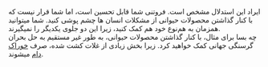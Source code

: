 ایراد این استدلال مشخص است. فروتنی شما قابل تحسین است، اما شما قرار نیست که با کنار گذاشتن محصولات حیوانی از مشکلات انسان ها چشم پوشی کنید. شما میتوانید همزمان به هم‌نوع خود هم کمک کنید، زیرا این دو جلوی یکدیگر را نمیگیرند.  
چه بسا برای مثال، با کنار گذاشتن محصولات حیوانی، به طور غیر مستقیم به حل بحران گرسنگی جهانی کمک خواهید کرد. زیرا بخش زیادی از غلات کشت شده، صرف [خوراک دام] میشوند.

[خوراک دام]: https://bitesizevegan.org/can-veganism-solve-world-hunger

